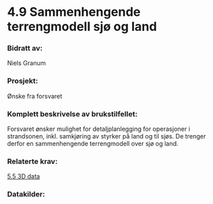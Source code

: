 # 4.9 Sammenhengende terrengmodell sjø og land
### Bidratt av: 
Niels Granum
### Prosjekt: 
Ønske fra forsvaret
### Komplett beskrivelse av brukstilfellet: 
Forsvaret ønsker mulighet for detaljplanlegging for operasjoner i strandsonen, inkl. samkjøring av styrker på land og til sjøs. De trenger derfor en sammenhengende terrengmodell over sjø og land. 
### Relaterte krav:  
[5.5 3D data](#5.5)
### Datakilder:  
